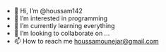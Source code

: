 - 👋 Hi, I’m @houssam142
- 👀 I’m interested in programming
- 🌱 I’m currently learning everything
- 💞️ I’m looking to collaborate on ...
- 📫 How to reach me houssamounejar@gmail.com

<!---
houssam142/houssam142 is a ✨ special ✨ repository because its `README.md` (this file) appears on your GitHub profile.
You can click the Preview link to take a look at your changes.
--->
